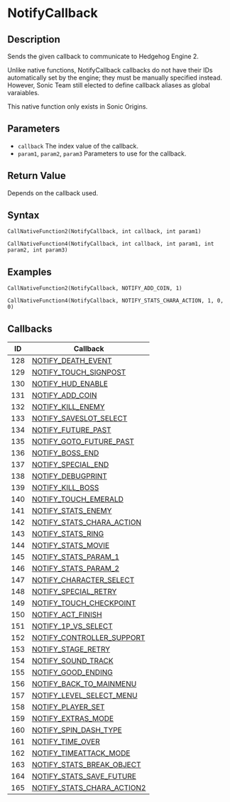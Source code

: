 # NotifyCallback

## Description
Sends the given callback to communicate to Hedgehog Engine 2.

Unlike native functions, NotifyCallback callbacks do not have their IDs automatically set by the engine; they must be manually specified instead. However, Sonic Team still elected to define callback aliases as global varaiables.

This native function only exists in Sonic Origins.

## Parameters
- `callback`
The index value of the callback.
- `param1`, `param2`, `param3`
Parameters to use for the callback.

## Return Value
Depends on the callback used.

## Syntax
```
CallNativeFunction2(NotifyCallback, int callback, int param1)
```
```
CallNativeFunction4(NotifyCallback, int callback, int param1, int param2, int param3)
```

## Examples
```
CallNativeFunction2(NotifyCallback, NOTIFY_ADD_COIN, 1)
```
```
CallNativeFunction4(NotifyCallback, NOTIFY_STATS_CHARA_ACTION, 1, 0, 0)
```

## Callbacks
| ID  | Callback                                                          |
| --- | ----------------------------------------------------------------- |
| 128 | [NOTIFY_DEATH_EVENT](DeathEvent.md)                |
| 129 | [NOTIFY_TOUCH_SIGNPOST](TouchSignPost.md)          |
| 130 | [NOTIFY_HUD_ENABLE](HUDEnable.md)                  |
| 131 | [NOTIFY_ADD_COIN](AddCoin.md)                      |
| 132 | [NOTIFY_KILL_ENEMY](KillEnemy.md)                  |
| 133 | [NOTIFY_SAVESLOT_SELECT](SaveSlotSelect.md)        |
| 134 | [NOTIFY_FUTURE_PAST](FuturePast.md)                |
| 135 | [NOTIFY_GOTO_FUTURE_PAST](GotoFuturePast.md)       |
| 136 | [NOTIFY_BOSS_END](BossEnd.md)                      |
| 137 | [NOTIFY_SPECIAL_END](SpecialEnd.md)                |
| 138 | [NOTIFY_DEBUGPRINT](DebugPrint.md)                 |
| 139 | [NOTIFY_KILL_BOSS](KillBoss.md)                    |
| 140 | [NOTIFY_TOUCH_EMERALD](TouchEmerald.md)            |
| 141 | [NOTIFY_STATS_ENEMY](StatsEnemy.md)                |
| 142 | [NOTIFY_STATS_CHARA_ACTION](StatsCharaAction.md)   |
| 143 | [NOTIFY_STATS_RING](StatsRing.md)                  |
| 144 | [NOTIFY_STATS_MOVIE](StatsMovie.md)                |
| 145 | [NOTIFY_STATS_PARAM_1](StatsParam1.md)             |
| 146 | [NOTIFY_STATS_PARAM_2](StatsParam2.md)             |
| 147 | [NOTIFY_CHARACTER_SELECT](CharacterSelect.md)      |
| 148 | [NOTIFY_SPECIAL_RETRY](SpecialRetry.md)            |
| 149 | [NOTIFY_TOUCH_CHECKPOINT](TouchCheckpoint.md)      |
| 150 | [NOTIFY_ACT_FINISH](ActFinish.md)                  |
| 151 | [NOTIFY_1P_VS_SELECT](1PVSSelect.md)               |
| 152 | [NOTIFY_CONTROLLER_SUPPORT](ControllerSupport.md)  |
| 153 | [NOTIFY_STAGE_RETRY](StageRetry.md)                |
| 154 | [NOTIFY_SOUND_TRACK](SoundTrack.md)                |
| 155 | [NOTIFY_GOOD_ENDING](GoodEnding.md)                |
| 156 | [NOTIFY_BACK_TO_MAINMENU](BackToMainMenu.md)       |
| 157 | [NOTIFY_LEVEL_SELECT_MENU](LevelSelectMenu.md)     |
| 158 | [NOTIFY_PLAYER_SET](PlayerSet.md)                  |
| 159 | [NOTIFY_EXTRAS_MODE](ExtrasMode.md)                |
| 160 | [NOTIFY_SPIN_DASH_TYPE](SpindashType.md)           |
| 161 | [NOTIFY_TIME_OVER](TimeOver.md)                    |
| 162 | [NOTIFY_TIMEATTACK_MODE](TimeAttackMode.md)        |
| 163 | [NOTIFY_STATS_BREAK_OBJECT](StatsBreakObject.md)   |
| 164 | [NOTIFY_STATS_SAVE_FUTURE](StatsSaveFuture.md)     |
| 165 | [NOTIFY_STATS_CHARA_ACTION2](StatsCharaAction2.md) |